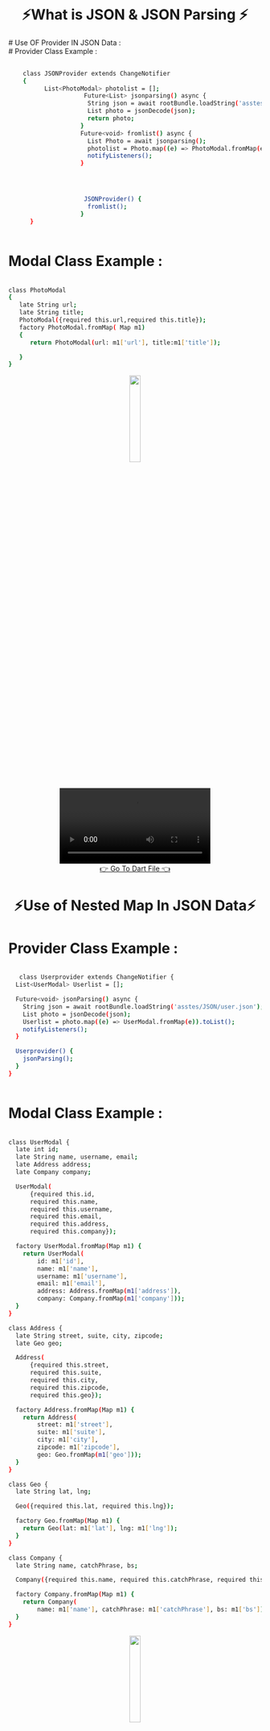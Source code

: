 <h1 align="center">⚡What is JSON & JSON Parsing ⚡</h1>
# Use OF  Provider IN JSON Data : <br>
# Provider Class Example :


```bash
                  
    class JSONProvider extends ChangeNotifier 
    {
          List<PhotoModal> photolist = [];
                     Future<List> jsonparsing() async {
                      String json = await rootBundle.loadString('asstes/JSON/photo.json');
                      List photo = jsonDecode(json);
                      return photo;
                    }
                    Future<void> fromlist() async {
                      List Photo = await jsonparsing();
                      photolist = Photo.map((e) => PhotoModal.fromMap(e)).toList();
                      notifyListeners();
                    }




                     JSONProvider() {
                      fromlist();
                    }
      }



```

# Modal Class Example :



```bash
 
class PhotoModal
{
   late String url;
   late String title;
   PhotoModal({required this.url,required this.title});
   factory PhotoModal.fromMap( Map m1)
   {
      return PhotoModal(url: m1['url'], title:m1['title']);

   }
}

```
<div align="center">
  <img src="https://github.com/harshdusane2103/CH-8_JSON_Parsing/blob/master/json.png" width=21%,heigth=35%>

</div>
<div align = "center">
  <video src="https://github.com/user-attachments/assets/63629090-b671-4409-9944-3d5293941a78">
</div>
<div align = "center">
<a  href="https://github.com/harshdusane2103/CH-8_JSON_Parsing/tree/master/lib/8.1_JSON%20parsing">👉 Go To Dart File 👈</a>
</div>
<h1 align="left"> </h1>


<h1 align="center">⚡Use of Nested Map In JSON Data⚡</h1>

# Provider Class Example :


```bash
                  
   class Userprovider extends ChangeNotifier {
  List<UserModal> Userlist = [];

  Future<void> jsonParsing() async {
    String json = await rootBundle.loadString('asstes/JSON/user.json');
    List photo = jsonDecode(json);
    Userlist = photo.map((e) => UserModal.fromMap(e)).toList();
    notifyListeners();
  }

  Userprovider() {
    jsonParsing();
  }
}



```

# Modal Class Example :



```bash
 
class UserModal {
  late int id;
  late String name, username, email;
  late Address address;
  late Company company;

  UserModal(
      {required this.id,
      required this.name,
      required this.username,
      required this.email,
      required this.address,
      required this.company});

  factory UserModal.fromMap(Map m1) {
    return UserModal(
        id: m1['id'],
        name: m1['name'],
        username: m1['username'],
        email: m1['email'],
        address: Address.fromMap(m1['address']),
        company: Company.fromMap(m1['company']));
  }
}

class Address {
  late String street, suite, city, zipcode;
  late Geo geo;

  Address(
      {required this.street,
      required this.suite,
      required this.city,
      required this.zipcode,
      required this.geo});

  factory Address.fromMap(Map m1) {
    return Address(
        street: m1['street'],
        suite: m1['suite'],
        city: m1['city'],
        zipcode: m1['zipcode'],
        geo: Geo.fromMap(m1['geo']));
  }
}

class Geo {
  late String lat, lng;

  Geo({required this.lat, required this.lng});

  factory Geo.fromMap(Map m1) {
    return Geo(lat: m1['lat'], lng: m1['lng']);
  }
}

class Company {
  late String name, catchPhrase, bs;

  Company({required this.name, required this.catchPhrase, required this.bs});

  factory Company.fromMap(Map m1) {
    return Company(
        name: m1['name'], catchPhrase: m1['catchPhrase'], bs: m1['bs']);
  }
}


```
<div align = "center">
 <img src="https://github.com/harshdusane2103/CH-8_JSON_Parsing/blob/master/user.png" width=21%,heigth=35%,align="center">
</div>
<div align = "center">
  <video src="https://github.com/user-attachments/assets/c26f9b93-e467-48c4-9e12-6103b56cbd07">
</div>
<div align = "center">
<a  href="https://github.com/harshdusane2103/CH-8_JSON_Parsing/tree/master/lib/User_JSON">👉 Go To Dart File 👈</a>
</div>




<h1 align="center">⚡8.3 Json Data Parsing⚡</h1>

# Provider Class Example :


```bash
       

class PostProvider extends ChangeNotifier
{
  late PostModal postModal;

  Future<void> initModal()
  async {
    String json = await rootBundle.loadString('asstes/JSON/post.json');
    final response = jsonDecode(json);
    postModal = PostModal.fromJson(response);
    notifyListeners();
  }

  PostProvider()
  {
    initModal();
  }
}


          
   

```

# Modal Class Example :



```bash
 


class PostModal {
  late int total, skip, limit;
  late List<Post> posts;

  PostModal(
      {required this.total,
        required this.skip,
        required this.limit,
        required this.posts});

  factory PostModal.fromJson(Map m1) {
    return PostModal(
        total: m1['total'],
        skip: m1['skip'],
        limit: m1['limit'],
        posts: (m1['posts'] as List)
            .map(
              (e) => Post.fromJson(e),
        )
            .toList());
  }
}

class Post {
  late int id, views, userId;
  late String title, body;
  late List tags;
  late Reaction reaction;

  Post(
      {required this.id,
        required this.views,
        required this.userId,
        required this.title,
        required this.body,
        required this.tags,
        required this.reaction});

  factory Post.fromJson(Map m1) {
    return Post(
        id: m1['id'],
        views: m1['views'],
        userId: m1['userId'],
        title: m1['title'],
        body: m1['body'],
        tags: m1['tags'],
        reaction: Reaction.fromJson(m1['reactions']));
  }
}

class Reaction {
  late int likes, dislikes;

  Reaction({required this.likes, required this.dislikes});

  factory Reaction.fromJson(Map m1) {
    return Reaction(likes: m1['likes'], dislikes: m1['dislikes']);
  }
}

```
<div align = "center">
 <img src="https://github.com/harshdusane2103/CH-8_JSON_Parsing/blob/master/post.png" width=21%,heigth=35%,align="center">
</div>
<div align = "center">
  <video src="https://github.com/user-attachments/assets/fe5215d6-28c7-4d0d-9607-dc4ae53b9d04">
</div>
<div align = "center">
<a  href="https://github.com/harshdusane2103/CH-8_JSON_Parsing/tree/master/lib/Post">👉 Go To Dart File 👈</a>




</div>


